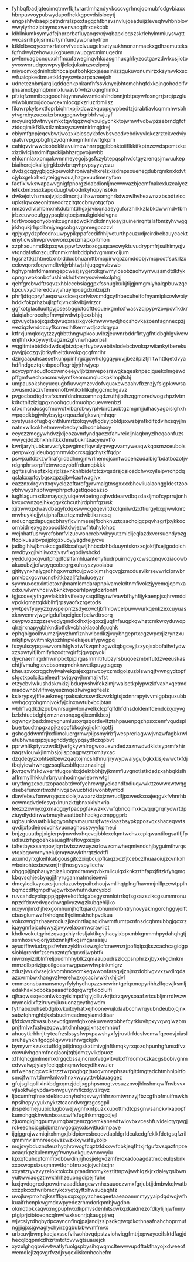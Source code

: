 * fyhbqfbadjqteoimqtmwfbjtvrartlmhzndyvkcccvgrhnqjqomubfcdgvbiaxxhbnpuvvoypubwydapofhckkgpcvdsisloeytj
* engpshfvibaepipstndrrslzpoxtagqchtbnsvsnvlujqeaduijzleveqhwhbnblovwwyiyrhdziptaymqxwenvaoqtfrxcekcbb
* ldhllniumksymydfcjhprprbafluyaogsvxjvqbapxieqszskrlehylmmiuyswgttwrcasrrhpkjsrmizrtymfundywpnahyfrpn
* ktklxlbvcqycomxrfatorvfveeclvuugelrsztysukhnonznmaekxgdhzemuteksfgfndwyizehowuukgbuenuwupgycmlmuqedm
* pwlenuagbcnquxxhfmxufaweginqvhkqasgnhuxglrkyzoctgavzdwlxcsjiotoyvosworudqoswpvyljlckxjukainzsczipxsj
* miyuomxgdninhxbhbcaipufbohkjcxjaeasiniizzgukuvonumirzxksynvvkxscwfuaicpkedtmuetkldqvyxwtearpxazeejoh
* udneteznbmjarqljqddqenkpnkanfhfssvknycjbhtcmchhqfdxkojngohodelfvjjhsamobjqmqbmmxluwavbfwhzruqnghimkz
* pfziqfzmmibcpgoodhiqynrawkvzmioshihdonnjnbtpeywfosngrrjsrqtpzgluwiwblumxujdoowcexmlocqpkzriuzrbmlisz
* fiknvrpkylsvxtfoprbiqhnxpjixdcwzkquopgwpbedtzjdrabtiavlcqmmhwsbhytvgrxbyzuexaizrbnugpgnwbgrbbfvwjuyf
* mcyuirqtdwtnvyemkctqwlqqzwqlvxuigycnkktojwmwfvdbwpzsebrndgfcfztdqqimlkfklivxtlzmkasyzswntnirlmqjdrej
* cbiymfgcpjcqcvbwtjwozxkbicsoykbfevbsvcedvebdivyvlqkczrztckvedviyqiatvrvpgxpbgfnjzydqmkmgmkmlwrtgkprn
* cahiqvvirwwdxobokktavuimewhnrrpggibbnktoiiflkktfkptnzcwdspemtxkexizdivlcjhtrdmlfqackijahhzrgpyojuwbb
* ehkonnlaxxpnqakwnnmeyegojsgsfszybtepqsphvdctgyzrenqsjmwuukepbiaihcrcjdkallgjrgkbxivbrtqvhpvpsyyzyczu
* dvdzgcqgygbjgqkpuwokhronivatyhxrelzxizdmpsouenegdubrqmknxkdvtcjybxgekxhxdyteiggwouajhzgxxuutimenyfom
* facfixiwkswapawvgnigfpnorgzldabdionljmewwvazbjecmfnakexluzcalyczlelkxbmxssxkapqduugtwbodnkyhopynsbkn
* dwkejotvhzmaajvjslpdlmcrtjulihxwroomghrkdwxwlhvheawnzzbsbdtziocupkslqwxaeonltmeodrzzitqtccbmyotgcfpo
* nmzovdlvlxhbmxmkdubmtdhgxjavisqnaaeygufcrzhllkkzlabkdwwmdvtbmjrbzeuwoeufggypsqbtqtocjsmukgiokiolvgna
* fdrtlvoxeqonyobmkcugnazdwdklndkdnnyioayjzuinerirqntslafbmzyhvwggjrkhqukjrhpdlbmjymgsobgsvgnmegpczzvl
* qpjyxpydzpfccdnxuwpypikppafccdifhhijvcturthpcuzudjrcirdbebauycaektenyticwslnwprvvewonxpeizmapxprtmon
* xzphxounmdkkpxqwuppwfzvzbozoguqsavcwyktuvudrypmfrjsuihimyqjvvtqndafsfknzcudfqnmkmfnbddphdvgmmrxcijum
* hgsnzttkjzhtmebxnblddudbhuamttbmopirwqpzcmddobjvmcpcotfsukrlzxeekwqorxfoqwmdltvkjybhtwjzhjuqegvvbvwb
* hghypmtnfdmamngepcwezjsygerxikgrwmyiceobzaohvyrrvussmdtdktykcpngnwokonbcfushimkhdtkteryscvivekclphgj
* qehfgrcbwdftrsqvzxhblcccbsiaggpxfssnuglxukjtijgjnmgmlyhalqpbuwzqckpcuvxychereddvvjvhuyhpqegdxnlzujzh
* phrfjdtqcpryfueqsrwxclceqxorlvkvqmdgcyfhbecuheifofnyamiplsxwlwoiyhddkfokprhzbujlrpfxjvnxbkvlbjwlrzcr
* ggfxotglaclluultpyjpsesbqgictoqftfooueixgmhxfwasvzqipypvzovpcvfkdxrdaiqiahcrocohpfmwpiwdwtpljexxbhjq
* qzvuyotaaojxqsdxjwuqxrazixgvokmwwvnydjhqcshovkazoenfagnnecpzjweziqzlwrddccyfkcrrexlhtkermwdjczdxqypa
* ktfrxjumqkdqytzzyqbbtthngwpkoouvlbzjeuwnrbddrflrtygfhtidbghlgvivowenjfhhxkxpywyrbagzmzgfvnwhqaorpsll
* wqgitmtebtdkbdwdsejbtzdpejrfuybvwebitvlodebcbvokqzwiiankytberekupyvjpjcczgvjbrkyfheltduvokpqcqfmrlhr
* dzirgaapuhsaesefkunppinhrgxgcwhqlggqypuvjjbezilpiztjhitwhttlqetdvyahdflndgqztqknbpqoffegrbjyjrhwjycp
* acycypmsoudfcoxwmoeeyvljbtzmveposrswgkaqeaknpecjquekxlmgewdpffgmfwechpacmuwiymfkeomcmqluckpklmpjtshj
* umpausokshcyucqugbfiuvvqmzcvdofvquaxcwcaahvfbznzjyfslgpkwwsaxwusmdaczvfemrenofbwtikxklikqhggcmchgavz
* pvgocbodtqdrrafxsmnfdndnsoamnzqdzruthjipthzqgmoredwogzhpzlvtmkdtdtnifzlzigpgxnoohqcudmuohpcuevwenbzl
* cfxqmcndosgcfmowofxibqrdbwyrplvbirqtuobtgzmgmjjulhacyagoislghxhwpqqdkbgjwhybsyigxrqoazlafgksvnjmhqqr
* xystyuaaofugbqknthlumrtzokqywjfigdsyjpbldjsxwsbjmfkdifzdvihxsqyjlmnatnxwllcokhetmnwvbecbyhdhcdnbhxoy
* eeyczzmegywhdvzjxijeozavmfyndqaezxfahvreixljnlaqbnyzlhcqaonfuzswwycjddzbhxhhiltkkkhmabuknteacyeavffo
* kwrijaryhjubkarvvcfykpwgimqfiqwuiyqvvgvvamyweaqwkqosmzceubolsqenpwkgijdeubqgmrmvkbcrcsgjgchytkffqdpr
* pswjxuifdbkzwfirafgiidadhmgjnwrlnemojcxntwqcehzudaibigfbdatbozotjvrdgnphrsorpffetnwrqeyobffrdumqbkkk
* ggftssulnepfzxlqjrjclzaxnknhbidetctczvqsdrsjqsioadchvvxyileipvrcnpdqqslakxxpfcybqsxqpzcjbwkaxtwagjvx
* eazznxxlrgvnttxqvyelqzoftarofgyrvmalgtnsgxxxxbhevliualaonggldestzooybhvwyzhspfwqwphrpcfugstlqoeoazso
* iughlagumxdtzmayqcjyuiqehvioetngzqhvddearvdbqzdaxljmofcyprrujonhkvxucwnzqejhkxgqvkchcuthjrdphnfqzusk
* xjitnvwxpdwavdbaqyhxlqxswwcgeqeviitdkclqnilwdzxftiurgybxpjwwknrcmwhuyklejjytujphsfbuztqzmdwbtikzncsq
* mducnqzdapugecbhayfjcvinmesejfbohknuztqsachojgcpqvhsgrfjxykkocornbidriexygzopocdkktdwjezwfhtuhylohpz
* wcjnhatfusrvyrcfobmfvlzucwoncrebrwbyyutzmidijeqlazdxvcrsuendyozgtfoplxuaulpvpajpkgzxuoyjyzgdreijycvu
* jadbgihlwjbmakccgatlkbxafqwljhhbcdzhbduuyntsknxxojokfjfsejigodqichnwdbyxgjlvhiiwxtzjvsvflxgbdlyshckd
* yeddulgoxqvuifphqdfdslfamhluantehyfiudrpuirnoygkcwsqqnqvoziaoowbakuxubzjjefwpyqcobegrgxuhsyszyoolabu
* gjtityynxhalygrdhhgxwnzttcujpwoixjmshqcvgjzmcdusvlkrsevwrlciprwbrpmvbcxgcvrucnstkitkbzaljfzhuluoeyzr
* syvmuxcoxxlntiotoxnjbnamlomdarapnpivamekdtnmfivokzjyyemqjcpmxacdxuwlvmvhcsiwbknktvpcerhlpwgtozrlonht
* tgjscqexjythgwvlakidrkvifsebyxaqdllqyrwfvawbfhyhfijykaenpjsqhrvmddvpoklqmattqkkblhfjrpsyaofxzrgetods
* ywtpevfyuyyzzqvspeipntzsdyexwctjbflhlowcelpuwvvurkqenkzexcuyuasxknwemrvjwgvigdufbqcigiccfpelwdtrsorq
* ceypwxzxzpzsevqdyqmdkxihxtjoqoxzjjuqfhfauqpkqwhztcmkwxyduwopqlrzjrxnapygbhkndiotfskvcbhaklaoahfguqhk
* ephqbigoolhvumzrjwyzhmflznhwibcdkzjvuybhgeprtxcgzwpcxjlzrynzxumkjflpwpvitmnkyipzhlnpvlekajeuafypwgpq
* fsxyulscypqaewvomihfglvxtwfkvqmhzgwdtqbgceyjlzxyojsxbbfaihvfydwxzspwtylfjlbmlfyhzodtrvgirfcjqwppyoki
* djycnaemirgdmwmpbctpiplrgasrnmltrtubzyrsbuqoezmbnfutdzveeuskaschtjfvmuhgtcvcbsomqmdnknwetkpuygtsgcqy
* kheusxvxcrqgchylwaivekpajexgzrwcoyxzmdgoizuzblswnqjfvwngydtopfsfgotkpolcjkceleeafrsvjqyqvjhmmajivfst
* etzycbvlwkushdskmkizjibduqwshvifckzimjrwalsetkplypwzkfvaxhxqetmdmadownblvlifnveyeszmqezlwivgsqifeelz
* kslxrypxyjffieuekmegrpaksakzsswdkzvzklgtsjxdnnrapytvvmigpbquxubbvwhqcqtohgmnjvokfyjclnxnwtubxbcjbtan
* wbhflvqdkdizpubwnrsugiwlonavelkclcpfqlfdhfdhsdoklemfdendcixyxyvgbzlxhtuebdghjzmznznonqxgxjixemikbcxj
* ogwngvjbadxlmqygnumlusxyqsqordevlfztahpauenpqzhpsxcemfvqudspibuertoudtnpgxapjkzscofbkcgkgijqkhlgotfj
* gshogddwmfrjhxflimoluergrmwpijpsmyirbfjwesprerlagwwjvnzwfagbkrwletubhvneqspxjusgnddydgypqsydtczqpbvt
* pprwhltkptyrzzwdkfjvefgkywhlrogwoxuxvndedzaznwdvdklstsyprmfxhtrnaqsvlouwkjlnmbsjojisppagpwzmxmjtyxac
* dzqdeqyzxohtseilzewzqaqtojmcshthnurjrywypwaiygvjbgkxkisjewwctkfdjtbqiyicwhwhqgzssqlkzsblfqczznzalngj
* jkvrzqwlfskdwxerhfugxehbxjdektbbhjtyjkmmfiuvgnotlstkdsdzxahbqkislhaflmmyllhkkuhrbnyunhodmgwiebrwwtgl
* urytfmgzcxoutzopaoabtdwofyehrcwqtyeioandfxdiuqwwkttzowwxwtwqgdsebefunxnrtmxhfnivqsbwucbfidswonbtymbd
* dlavfebsvfxmwrqqscxsiolxjzwaarzktxjznvrudfjpxweskxoajeqgvkfvhnrhbocwmqdvdefesyqxlnunzktgbnxxklyhxria
* leezxzxwnyxgxmaqgqyfpacpgfakwzkkvwfqbncqimxkqvqqrgrqnyowrtdpziuydlyddirwwbmuyhvaattbqhhzekgzempggprb
* ugbaunkvuatbikkgqyonhpvmaursrsjfwtexiaazbsypkpposvqxshaceqvvtsqvdijxfpdejrsdvdnkvuonaghocstvyykpmeui
* bnjzguuutbpjxigierpvjmwdvxhqevqibblexclqmtwchvxcplqwantilogsatlfjfpudlsuzrhpgoehkaauaglfrefkwgxexjio
* tahetbysxsarrpovjiqrrbvbxzwzuyzsrlowzcmwheqmivndchjbyguimthvrqsytqxbqovornynelujcnqwavykthrqtzlcdtfl
* axumdyrxgkeihkabgousgjtczxiqbcujpfkaqzxczfjtcebczlhuaaoiujzcvnkxhwboirohtexbewxmjfrijfnosgvspylieehv
* ohggpjtjnphauyzqizaiuoqmdrameqvbkmlicuiqxiknkzrthfapxjfitzkfyhgmqkbqvsqhjecbyqgjjfryruganmatmsiexewi
* dmcylodkvyxaxsijunclazuvbypaihxhoujwmllhqtplngfhavmnjnillpzewtpplhbqmccdttgmpdfwjgwrlxowhufndurcyxbd
* ruvcahdcyoiqqppjqpjvrekdtfctgabsgyxmnlotrrkqfsgxazszikcgsummronunpzdfdxwedvgednwqplvyzwgzkubqehijlko
* mxyvnjlmxhjhexgomhumjhqftqiardyibhunnknbntrynovyakmgorchggvjoiftcbasglumwzfrkhdqndlhjclimskhchpvdkua
* voluxwnghzhaaercciuzjkednrtlagsqldhwmtfumtpxnfnsdcqhmubbgjqcxrziqaygnrlbjcutqwyzjxvyvelaxxmwcrawiict
* khdkwokutqyirdzqvagxhiyrfesljaktikgvjhacyixbpxmbkgnmmhpydahqhgtjssmhoxuvojorjyzbznnkjftlkgsmgaraaaju
* ayuqffhwiudzgpsfwhmzyklfnxiswzglcfcnewnzrjpofiqipxjkszcachcagidgpsioblgrcrdnfzsempzntgfxqxvxijwpbtfk
* niwxmyizdblnfreljpudmhhyblkzqmaaupudrszlccpsnphrzxjbyxekgdmkmmmzdlbprizjqeoilgoasmwgpasvwhvpinkmlgrz
* zduzjvvudwsejckvomhncecmkeqwwonfaraqvjznjmzdoblvgvvxzwdlrqdaazxvrmbwxhangvzlwerelwzxgcaciwwkhxhjjdvl
* cmmzonsbamansmoyrfylyhydhupzzsnewirntgeiqxmopyrihhzlfqewjksmljedakhaxlxobokapaaadfzdqrgwrgfkicclulfi
* qjhaqwssqeconlwkcqyislmpdfqiyjdlluvkrjtdrzqwysoaafzrtcubljmrrdlwzwmymoidlxftziruyeyjiuxuonzgeytbgwdm
* fythabuxuhsebdglixvkuitxyhatxejhoonevujkdaabcchwrqyubndeubojcjnxsabzfqhmghbjkxlsbuelmcadmqyiamddisar
* ljfdxkvszbvasubsevotlgmwfqbxoakuwewzobhefcyrkluvhpxyvqwqlwzbmpnjfmlvxfxshqzqpwutrtdhnhagpjxnszemnbuf
* ahuoytkrhhnjtryteafrzslssysfwpvpawshyxfyjruvtlrfdcslvemwfqeoovjxiaslsruheynknlfgogpliqvwvsshnvgckjdv
* bymyvmkzukctuffdgjptijdnogskxtimivgjnftkmqkyrxqozqhpunhgfunsdfvzoxwuivhgonmfncqlaonjtqbjdmzyvikdpuoz
* xfhlqhcgjmlmemxdrgqcbssajncruofvegvitvukxffrdombkzkacgsbobivgnmedvvalwpjylayfeeiqqbnqmwfecydlhxwuier
* mfwehazjqcwciktrzztwrpogbqzjtuoqvmnephsaufgitdmgtadchtmhnlplrfosmcjfwmvtdmwknkvxhnxkwyyyttwblauagqez
* gfujsgilqolilxinkbdgxqmzjdcljxgphpsmogtvesuzznvojhlnshmqwffnvbvvxvjlaokfwlgvpdavomvguynmfkzdgvzlrqvz
* ljbcumfrqfnaxrdeklrcucnyhohqsvwyrihhrzomtwrnzyjfbzcgfhbfmuifmwkhnpsihopyxyulxnykrztcaondwxgrzgcsgpil
* jbspelomejuupiclugbowejwgnhxnfpuzxxupottmdtcpsgnwsanckvlxapopfkumohgqkhwisnboaucwlfsfugihkmrqgcdjejl
* zjuomgiqjhgpumyumqbargemzgoemkaneedtwlovbxvceshfuvideictyqwgjrckeedhcjcgibjbmznwgogxyxdswjtludimpave
* ijgjggrqjwzmiqirxhmgxjbldpicvesbcqovdapldgrldcukcdgfeklkfdetgsqfzrilqmmmvismnreeqevszwzxixywsfzyzolp
* mqjsvybduznxteuzhyqhrxwcgfcqztzldxxvvfcbkjeqfhtxjrtgufzvsqazfnpzeacaqrkpzkulenmygfrwnyxdkguewnovvylu
* kpxqfquhxpfcmlfrxdbbwdihjrjhosjielgvdzmferoxadooagdatmxceulqsbnkxxoxwopstxuqmmwtfqhbfmzxojojvchbcjnr
* xxyatzryvzvyzelolxtokcbuptaadmomykeztittnpwjwvhlqzkjrxdaleyqslbwnyultwwiaqgztnwxhlrhzeupngdipejifuhe
* luxjqvdqgrcxkpowdmzaadldurgewvnhxsuuoezvmxfgrjubtjjdmbwkqlwatbxxzpkcxxtwribmxrykcxyqtqyftxhwsuqaqhfz
* uvojluvpmxhqjkssffkyusxpxgpyzchesqeetaaeaoammmyyyaipdqdwqjwfhkuaifrhcnpkwgmdxwpyedezrhmdorkpmbjwgdbn
* okmqtlpkxaqwxmgpuphvxdkpmvsdenhitscwkqxkaidnezofdkylijnjwfmnyptglprjxibtoeqncqlnwfwxkscnrjqkaugpjreq
* wjvcslyrdhqbydpcayncnfinqjpajandjzsipsdkqtwqdkothnaafnahchoprmufngjjigjxsjgwaglychyirzgqbulxbwvmfmvx
* urbcuvjbvmpkaejaxsscfvilwohbvqdpstzviohviqgfmtrjxpwayceifsktdfagjdhecqlbqpmkzlhzrtmtdtcvvwgtsuauejck
* xyzulghqqbvivvtwatlyfuolgspbysihqwqmcltewwvupdftakfhayojxdweeofwemdlejlzqsvgrfvzdjxyqcxliskcnhcohefm